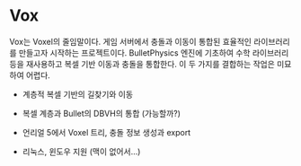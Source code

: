 # Vox

Vox는 Voxel의 줄임말이다. 게임 서버에서 충돌과 이동이 통합된 효율적인 라이브러리를 만들고자 
시작하는 프로젝트이다. BulletPhysics 엔진에 기초하여 수학 라이브러리등을 재사용하고 
복셀 기반 이동과 충돌을 통합한다. 이 두 가지를 결합하는 작업은 미묘하여 어렵다. 

- 계층적 복셀 기반의 길찾기와 이동 

- 복셀 계층과 Bullet의 DBVH의 통합 (가능할까?)

- 언리얼 5에서 Voxel 트리, 충돌 정보 생성과 export 

- 리눅스, 윈도우 지원 (맥이 없어서...)

 


